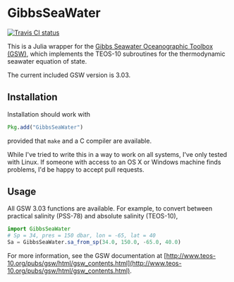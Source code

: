 # GibbsSeaWater

<a href="https://travis-ci.org/njwilson23/GibbsSeaWater.jl">
    <img src="https://travis-ci.org/njwilson23/GibbsSeaWater.jl.svg" alt="Travis CI status">
</a>

This is a Julia wrapper for the [Gibbs Seawater Oceanographic Toolbox
(GSW)](http://www.teos-10.org/software.htm#1), which implements the TEOS-10
subroutines for the thermodynamic seawater equation of state.

The current included GSW version is 3.03.

## Installation

Installation should work with

```julia
Pkg.add("GibbsSeaWater")
```

provided that `make` and a C compiler are available.

While I've tried to write this in a way to work on all systems, I've only tested
with Linux. If someone with access to an OS X or Windows machine finds problems,
I'd be happy to accept pull requests.

## Usage

All GSW 3.03 functions are available. For example, to convert between practical
salinity (PSS-78) and absolute salinity (TEOS-10),

```julia
import GibbsSeaWater
# Sp = 34, pres = 150 dbar, lon = -65, lat = 40
Sa = GibbsSeaWater.sa_from_sp(34.0, 150.0, -65.0, 40.0)  
```

For more information, see the GSW documentation at
[http://www.teos-10.org/pubs/gsw/html/gsw_contents.html](http://www.teos-10.org/pubs/gsw/html/gsw_contents.html).

